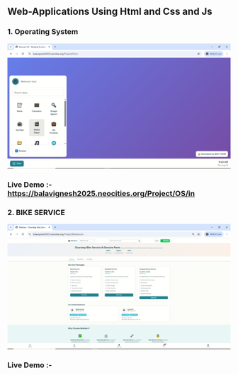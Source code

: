 ## Web-Applications Using Html and Css and Js
### 1. Operating System

 ![Image Alt](https://github.com/Bala-6478/Web-Applications/blob/f303b3feda817ef46eafc1389e997f02113808ef/OS/OS.png)
### Live Demo :- https://balavignesh2025.neocities.org/Project/OS/in
### 2. BIKE SERVICE

![Image Alt](https://github.com/Bala-6478/Web-Applications/blob/main/BikeServ/Screenshot%20(79).png)
### Live Demo :-
